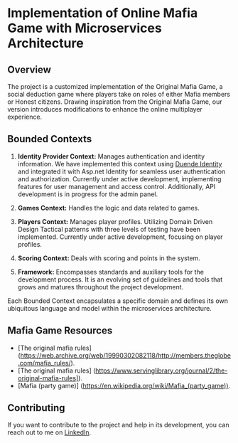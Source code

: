 # Implementation of Online Mafia Game with Microservices Architecture

## Overview
The project is a customized implementation of the Original Mafia Game, a social deduction game where players take on roles of either Mafia members or Honest citizens. Drawing inspiration from the Original Mafia Game, our version introduces modifications to enhance the online multiplayer experience.

## Bounded Contexts

1. **Identity Provider Context:** Manages authentication and identity information. We have implemented this context using [Duende Identity](https://duendesoftware.com/products/identityserver) and integrated it with Asp.net Identity for seamless user authentication and authorization. Currently under active development, implementing features for user management and access control. Additionally, API development is in progress for the admin panel.

2. **Games Context:** Handles the logic and data related to games.

3. **Players Context:** Manages player profiles. Utilizing Domain Driven Design Tactical patterns with three levels of testing have been implemented. Currently under active development, focusing on player profiles.

4. **Scoring Context:** Deals with scoring and points in the system.

5. **Framework:** Encompasses standards and auxiliary tools for the development process. It is an evolving set of guidelines and tools that grows and matures throughout the project development.

Each Bounded Context encapsulates a specific domain and defines its own ubiquitous language and model within the microservices architecture.

## Mafia Game Resources
- [The original mafia rules] (https://web.archive.org/web/19990302082118/http://members.theglobe.com/mafia_rules/).
- [The original mafia rules] (https://www.servinglibrary.org/journal/2/the-original-mafia-rules]).
- [Mafia (party game)] (https://en.wikipedia.org/wiki/Mafia_(party_game)).

## Contributing
If you want to contribute to the project and help in its development, you can reach out to me on [LinkedIn](https://www.linkedin.com/in/sajad-vahmi/).
